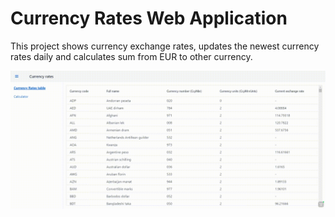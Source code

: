 # Currency Rates Web Application

This project shows currency exchange rates, updates the newest currency rates daily and calculates sum from EUR to other currency.

![Alt Text](demo.gif)
